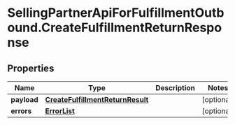 # SellingPartnerApiForFulfillmentOutbound.CreateFulfillmentReturnResponse

## Properties
Name | Type | Description | Notes
------------ | ------------- | ------------- | -------------
**payload** | [**CreateFulfillmentReturnResult**](CreateFulfillmentReturnResult.md) |  | [optional] 
**errors** | [**ErrorList**](ErrorList.md) |  | [optional] 
